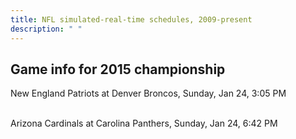 ```yaml
---
title: NFL simulated-real-time schedules, 2009-present
description: " "
---
```


## Game info for 2015 championship
New England Patriots at Denver Broncos, Sunday, Jan 24, 3:05 PM

<br/>Arizona Cardinals at Carolina Panthers, Sunday, Jan 24, 6:42 PM

